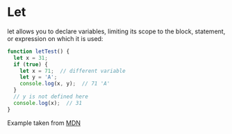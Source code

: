 # Let

let allows you to declare variables, limiting its scope to the block, statement, or expression on which it is used:

```Javascript
function letTest() {
  let x = 31;
  if (true) {
    let x = 71;  // different variable
    let y = 'A';
    console.log(x, y);  // 71 'A'
  }
  // y is not defined here
  console.log(x);  // 31
}
```

Example taken from [MDN](https://developer.mozilla.org/en-US/docs/Web/JavaScript/Reference/Statements/let)